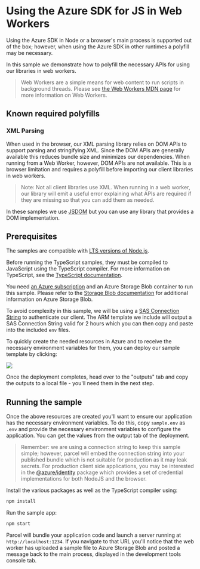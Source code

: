 <!-- This page is linked to from https://aka.ms/azsdk/js/web-workers which must be updated when moving this content. -->

# Using the Azure SDK for JS in Web Workers

Using the Azure SDK in Node or a browser's main process is supported out of the box; however, when using the Azure SDK in other runtimes a polyfill may be necessary.

In this sample we demonstrate how to polyfill the necessary APIs for using our libraries in web workers.

> Web Workers are a simple means for web content to run scripts in background threads. Please see [the Web Workers MDN page][webworkers] for more information on Web Workers.

## Known required polyfills

### XML Parsing

When used in the browser, our XML parsing library relies on DOM APIs to support parsing and stringifying XML. Since the DOM APIs are generally available this reduces bundle size and minimizes our dependencies. When running from a Web Worker, however, DOM APIs are not available. This is a browser limitation and requires a polyfill before importing our client libraries in web workers.

> Note: Not all client libraries use XML. When running in a web worker, our library will emit a useful error explaining what APIs are required if they are missing so that you can add them as needed.

In these samples we use [JSDOM][jsdom] but you can use any library that provides a DOM implementation.

## Prerequisites

The samples are compatible with [LTS versions of Node.js](https://github.com/nodejs/release#release-schedule).

Before running the TypeScript samples, they must be compiled to JavaScript using the TypeScript compiler. For more information on TypeScript, see the [TypeScript documentation][typescript].

You need [an Azure subscription][freesub] and an Azure Storage Blob container to run this sample. Please refer to the [Storage Blob documentation][storageblob] for additional information on Azure Storage Blob.

To avoid complexity in this sample, we will be using a [SAS Connection String][storageblobsas] to authenticate our client. The ARM template we include will output a SAS Connection String valid for 2 hours which you can then copy and paste into the included `env` files.

To quickly create the needed resources in Azure and to receive the necessary environment variables for them, you can deploy our sample template by clicking:

[![](http://azuredeploy.net/deploybutton.png)](https://portal.azure.com/#create/Microsoft.Template/uri/https%3A%2F%2Fraw.githubusercontent.com%2FAzure%2Fazure-sdk-for-js%2Fmain%2Fsamples%2Fweb-workers%2Farm-template.json)

Once the deployment completes, head over to the "outputs" tab and copy the outputs to a local file - you'll need them in the next step.

## Running the sample

Once the above resources are created you'll want to ensure our application has the necessary environment variables. To do this, copy `sample.env` as `.env` and provide the necessary environment variables to configure the application. You can get the values from the output tab of the deployment.

> Remember: we are using a connection string to keep this sample simple; however, parcel will embed the connection string into your published bundle which is not suitable for production as it may leak secrets. For production client side applications, you may be interested in the [@azure/identity][identity] package which provides a set of credential implementations for both NodeJS and the browser.

Install the various packages as well as the TypeScript compiler using:

```bash
npm install
```

Run the sample app:

```bash
npm start
```

Parcel will bundle your application code and launch a server running at `http://localhost:1234`. If you navigate to that URL you'll notice that the web worker has uploaded a sample file to Azure Storage Blob and posted a message back to the main process, displayed in the development tools console tab.

[webworkers]: https://developer.mozilla.org/docs/Web/API/Web_Workers_API
[jsdom]: https://www.npmjs.com/package/jsdom
[typescript]: https://www.typescriptlang.org/docs/home.html
[freesub]: https://azure.microsoft.com/free
[storageblob]: https://docs.microsoft.com/javascript/api/@azure/storage-blob
[storageblobsas]: https://docs.microsoft.com/azure/storage/common/storage-configure-connection-string#create-a-connection-string-using-a-shared-access-signature
[identity]: https://www.npmjs.com/package/@azure/identity